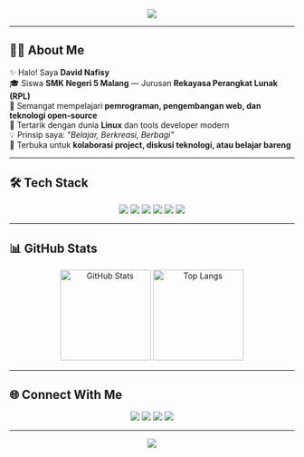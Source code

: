 <!-- Banner dengan gradient -->
<p align="center">
  <img src="https://capsule-render.vercel.app/api?type=waving&color=0:ff00cc,100:333399&height=200&section=header&text=David%20Nafisy&fontSize=45&fontColor=ffffff&animation=fadeIn&fontAlignY=35"/>
</p>

---

## 👨‍💻 About Me
✨ Halo! Saya **David Nafisy**  
🎓 Siswa **SMK Negeri 5 Malang** — Jurusan **Rekayasa Perangkat Lunak (RPL)**  
🚀 Semangat mempelajari **pemrograman, pengembangan web, dan teknologi open-source**  
🐧 Tertarik dengan dunia **Linux** dan tools developer modern  
💡 Prinsip saya: *"Belajar, Berkreasi, Berbagi"*  
🤝 Terbuka untuk **kolaborasi project, diskusi teknologi, atau belajar bareng**  

---

## 🛠 Tech Stack
<p align="center">
  <img src="https://img.shields.io/badge/PHP-777BB4?style=for-the-badge&logo=php&logoColor=white"/>
  <img src="https://img.shields.io/badge/JavaScript-F7DF1E?style=for-the-badge&logo=javascript&logoColor=black"/>
  <img src="https://img.shields.io/badge/Linux-FCC624?style=for-the-badge&logo=linux&logoColor=black"/>
  <img src="https://img.shields.io/badge/HTML-E34F26?style=for-the-badge&logo=html5&logoColor=white"/>
  <img src="https://img.shields.io/badge/CSS-1572B6?style=for-the-badge&logo=css3&logoColor=white"/>
  <img src="https://img.shields.io/badge/Git-F05032?style=for-the-badge&logo=git&logoColor=white"/>
</p>

---

## 📊 GitHub Stats
<p align="center">
  <img src="https://github-readme-stats.vercel.app/api?username=davidnfy&show_icons=true&theme=radical" alt="GitHub Stats" height="160"/>
  <img src="https://github-readme-stats.vercel.app/api/top-langs/?username=davidnfy&layout=compact&theme=radical" alt="Top Langs" height="160"/>
</p>

---

## 🌐 Connect With Me
<p align="center">
  <a href="https://davidnfy.github.io/"><img src="https://img.shields.io/badge/Website-000000?style=for-the-badge&logo=About.me&logoColor=white"/></a>
  <a href="https://www.linkedin.com/in/"><img src="https://img.shields.io/badge/LinkedIn-0077B5?style=for-the-badge&logo=linkedin&logoColor=white"/></a>
  <a href="https://twitter.com/"><img src="https://img.shields.io/badge/Twitter-1DA1F2?style=for-the-badge&logo=twitter&logoColor=white"/></a>
  <a href="mailto:youremail@gmail.com"><img src="https://img.shields.io/badge/Email-D14836?style=for-the-badge&logo=gmail&logoColor=white"/></a>
</p>

---

<!-- Footer dengan gradient -->
<p align="center">
  <img src="https://capsule-render.vercel.app/api?type=waving&color=0:333399,100:ff00cc&height=100&section=footer"/>
</p>
